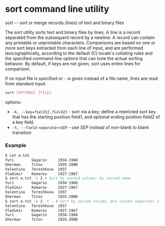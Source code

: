 # sort command line utility

sort -- sort or merge records (lines) of text and binary files

The sort utility sorts text and binary files by lines.  A line is a record separated from the subsequent record by a newline.
A record can contain any printable or unprintable characters.  Comparisons are based on one or more sort
keys extracted from each line of input, and are performed lexicographically, according to the default (C) locale's collating rules and the
specified command-line options that can tune the actual sorting behavior.  By default, if keys are not given, sort uses entire lines for
comparison.

If no input file is specified or `-` is given instead of a file name, lines are read from standard input.

```bash
sort [OPTIONS] [FILE]
```

options:
* `-k, --key=field1[,field2]` - sort via a key; define a restricted sort key that has the starting position field1, and optional ending position field2 of a key field.
* `-t, --field-separator=SEP` - use SEP instead of non-blank to blank transition

### Example
```bash
$ cat e.txt
Yuri		Gagarin		1934-1968
Gherman		Titov		1935-2000
Valentina	Tereshkova	1937
Vladimir	Komarov		1927-1967
$ sort e.txt -k 2 # Sort by second column: by second name
Yuri		Gagarin		1934-1968
Vladimir	Komarov		1927-1967
Valentina	Tereshkova	1937
Gherman		Titov		1935-2000
$ sort e.txt -k 2 -t - # Sort by second column, but column separator is "-".
Valentina	Tereshkova	1937
Vladimir	Komarov		1927-1967
Yuri		Gagarin		1934-1968
Gherman		Titov		1935-2000
```
